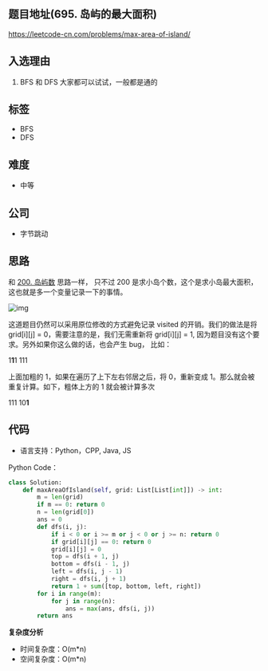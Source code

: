 ## 题目地址(695. 岛屿的最大面积)

https://leetcode-cn.com/problems/max-area-of-island/

## 入选理由

1. BFS 和 DFS 大家都可以试试，一般都是通的

## 标签

- BFS
- DFS

## 难度

- 中等

## 公司

- 字节跳动

## 思路

和 [200. 岛屿数](https://github.com/azl397985856/leetcode/blob/master/problems/200.number-of-islands.md) 思路一样， 只不过 200 是求小岛个数，这个是求小岛最大面积，这也就是多一个变量记录一下的事情。

![img](https://p.ipic.vip/nuyprn.jpg)

这道题目仍然可以采用原位修改的方式避免记录 visited 的开销。我们的做法是将 grid[i][j] = 0，需要注意的是，我们无需重新将 grid[i][j] = 1, 因为题目没有这个要求。另外如果你这么做的话，也会产生 bug， 比如：

1**1**1
111

上面加粗的 1，如果在遍历了上下左右邻居之后，将 0，重新变成 1。那么就会被重复计算。如下，粗体上方的 1 就会被计算多次

111
10**1**

## 代码

- 语言支持：Python，CPP, Java, JS

Python Code：

```python
class Solution:
    def maxAreaOfIsland(self, grid: List[List[int]]) -> int:
        m = len(grid)
        if m == 0: return 0
        n = len(grid[0])
        ans = 0
        def dfs(i, j):
            if i < 0 or i >= m or j < 0 or j >= n: return 0
            if grid[i][j] == 0: return 0
            grid[i][j] = 0
            top = dfs(i + 1, j)
            bottom = dfs(i - 1, j)
            left = dfs(i, j - 1)
            right = dfs(i, j + 1)
            return 1 + sum([top, bottom, left, right])
        for i in range(m):
            for j in range(n):
                ans = max(ans, dfs(i, j))
        return ans
```

**复杂度分析**

- 时间复杂度：O(m*n)
- 空间复杂度：O(m*n)
